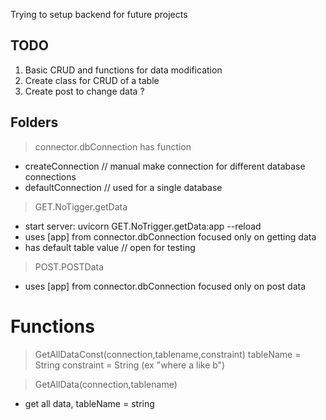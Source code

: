 Trying to setup backend for future projects


## TODO
1. Basic CRUD and functions for data modification
3. Create class for CRUD of a table
4. Create post to change data ?

## Folders

> connector.dbConnection has function
 - createConnection // manual make connection for different database connections
 - defaultConnection // used for a single database

> GET.NoTigger.getData
 - start server: uvicorn GET.NoTrigger.getData:app --reload
 - uses [app] from connector.dbConnection focused only on getting data
 - has default table value // open for testing

> POST.POSTData
 - uses [app] from connector.dbConnection focused only on post data


# Functions
  > GetAllDataConst(connection,tablename,constraint)
  tableName = String
  constraint = String (ex "where a like b")
  
  > GetAllData(connection,tablename)
  - get all data, tableName = string
  